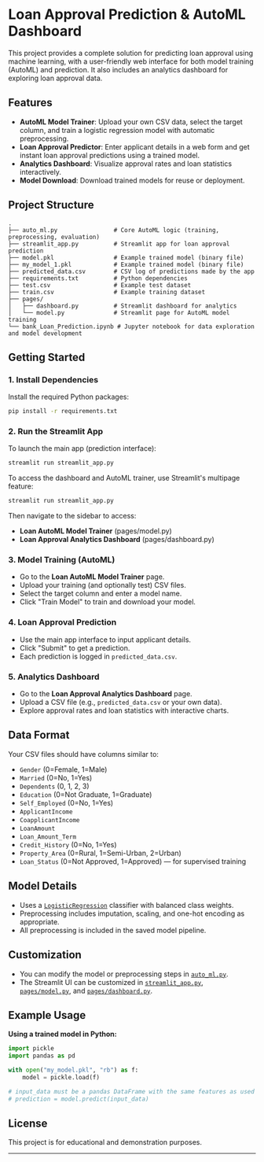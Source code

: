 # Loan Approval Prediction & AutoML Dashboard

This project provides a complete solution for predicting loan approval using machine learning, with a user-friendly web interface for both model training (AutoML) and prediction. It also includes an analytics dashboard for exploring loan approval data.

## Features

- **AutoML Model Trainer**: Upload your own CSV data, select the target column, and train a logistic regression model with automatic preprocessing.
- **Loan Approval Predictor**: Enter applicant details in a web form and get instant loan approval predictions using a trained model.
- **Analytics Dashboard**: Visualize approval rates and loan statistics interactively.
- **Model Download**: Download trained models for reuse or deployment.

## Project Structure

```
.
├── auto_ml.py                # Core AutoML logic (training, preprocessing, evaluation)
├── streamlit_app.py          # Streamlit app for loan approval prediction
├── model.pkl                 # Example trained model (binary file)
├── my_model_1.pkl            # Example trained model (binary file)
├── predicted_data.csv        # CSV log of predictions made by the app
├── requirements.txt          # Python dependencies
├── test.csv                  # Example test dataset
├── train.csv                 # Example training dataset
├── pages/
│   ├── dashboard.py          # Streamlit dashboard for analytics
│   └── model.py              # Streamlit page for AutoML model training
└── bank_Loan_Prediction.ipynb # Jupyter notebook for data exploration and model development
```

## Getting Started

### 1. Install Dependencies

Install the required Python packages:

```sh
pip install -r requirements.txt
```

### 2. Run the Streamlit App

To launch the main app (prediction interface):

```sh
streamlit run streamlit_app.py
```

To access the dashboard and AutoML trainer, use Streamlit's multipage feature:

```sh
streamlit run streamlit_app.py
```

Then navigate to the sidebar to access:
- **Loan AutoML Model Trainer** (pages/model.py)
- **Loan Approval Analytics Dashboard** (pages/dashboard.py)

### 3. Model Training (AutoML)

- Go to the **Loan AutoML Model Trainer** page.
- Upload your training (and optionally test) CSV files.
- Select the target column and enter a model name.
- Click "Train Model" to train and download your model.

### 4. Loan Approval Prediction

- Use the main app interface to input applicant details.
- Click "Submit" to get a prediction.
- Each prediction is logged in `predicted_data.csv`.

### 5. Analytics Dashboard

- Go to the **Loan Approval Analytics Dashboard** page.
- Upload a CSV file (e.g., `predicted_data.csv` or your own data).
- Explore approval rates and loan statistics with interactive charts.

## Data Format

Your CSV files should have columns similar to:

- `Gender` (0=Female, 1=Male)
- `Married` (0=No, 1=Yes)
- `Dependents` (0, 1, 2, 3)
- `Education` (0=Not Graduate, 1=Graduate)
- `Self_Employed` (0=No, 1=Yes)
- `ApplicantIncome`
- `CoapplicantIncome`
- `LoanAmount`
- `Loan_Amount_Term`
- `Credit_History` (0=No, 1=Yes)
- `Property_Area` (0=Rural, 1=Semi-Urban, 2=Urban)
- `Loan_Status` (0=Not Approved, 1=Approved) — for supervised training

## Model Details

- Uses a [`LogisticRegression`](auto_ml.py) classifier with balanced class weights.
- Preprocessing includes imputation, scaling, and one-hot encoding as appropriate.
- All preprocessing is included in the saved model pipeline.

## Customization

- You can modify the model or preprocessing steps in [`auto_ml.py`](auto_ml.py).
- The Streamlit UI can be customized in [`streamlit_app.py`](streamlit_app.py), [`pages/model.py`](pages/model.py), and [`pages/dashboard.py`](pages/dashboard.py).

## Example Usage

**Using a trained model in Python:**
```python
import pickle
import pandas as pd

with open("my_model.pkl", "rb") as f:
    model = pickle.load(f)

# input_data must be a pandas DataFrame with the same features as used in training
# prediction = model.predict(input_data)
```

## License

This project is for educational and demonstration purposes.

---
